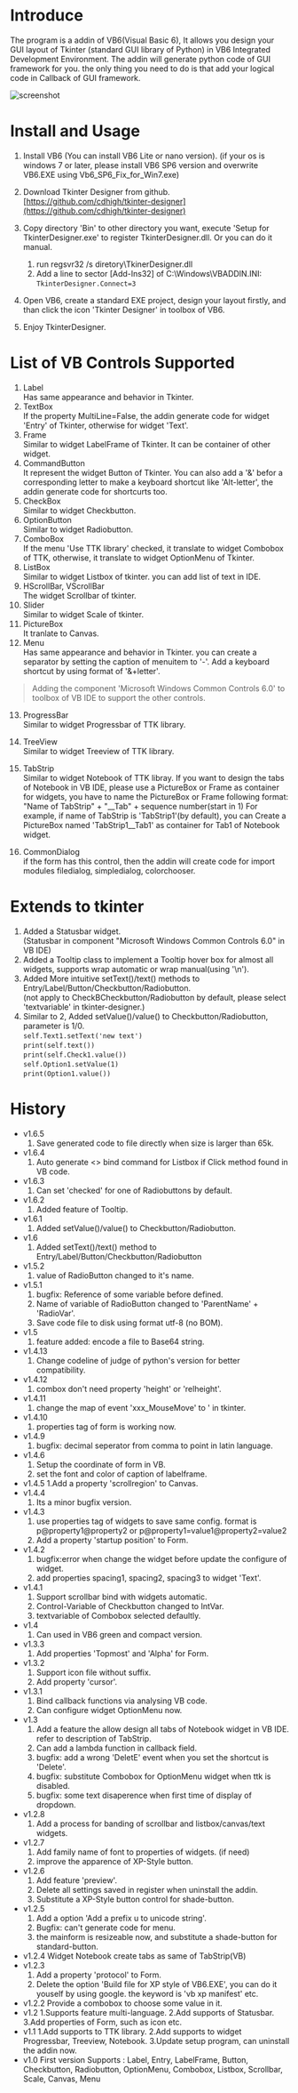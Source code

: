 # Introduce
The program is a addin of VB6(Visual Basic 6), It allows you design your GUI layout of Tkinter (standard GUI library of Python) in VB6 Integrated Development Environment.
The addin will generate python code of GUI framework for you. the only thing you need to do is that add your logical code in Callback of GUI framework.

![screenshot](https://raw.githubusercontent.com/cdhigh/tkinter-designer/master/Setup/Screenshots/TkinterDesigner_ScrPrnt_EN.JPG)

# Install and Usage
1. Install VB6 (You can install VB6 Lite or nano version).
    (if your os is windows 7 or later, please install VB6 SP6 version and 
    overwrite VB6.EXE using Vb6_SP6_Fix_for_Win7.exe)
    
2. Download Tkinter Designer from github.
    [https://github.com/cdhigh/tkinter-designer](https://github.com/cdhigh/tkinter-designer)
    
3. Copy directory 'Bin' to other directory you want, execute 'Setup for TkinterDesigner.exe' to register TkinterDesigner.dll.   Or you can do it manual.
    1. run regsvr32 /s diretory\TkinerDesigner.dll   
    2. Add a line to sector [Add-Ins32] of C:\Windows\VBADDIN.INI:   
       `TkinterDesigner.Connect=3`

4. Open VB6, create a standard EXE project, design your layout firstly,
    and than click the icon 'Tkinter Designer' in toolbox of VB6.
    
5. Enjoy TkinterDesigner.

# List of VB Controls Supported
1. Label    
    Has same appearance and behavior in Tkinter.
2. TextBox    
    If the property MultiLine=False, the addin generate code for widget
    'Entry' of Tkinter, otherwise for widget 'Text'.
3. Frame    
    Similar to widget LabelFrame of Tkinter. It can be container of other
    widget.
4. CommandButton    
    It represent the widget Button of Tkinter.
    You can also add a '&' befor a corresponding letter to make a keyboard
    shortcut like 'Alt-letter', the addin generate code for shortcurts too.
5. CheckBox    
    Similar to widget Checkbutton.
6. OptionButton    
    Similar to widget Radiobutton.
7. ComboBox    
    If the menu 'Use TTK library' checked, it translate to widget Combobox
    of TTK, otherwise, it translate to widget OptionMenu of Tkinter.
8. ListBox    
    Similar to widget Listbox of tkinter. you can add list of text in IDE.
9. HScrollBar, VScrollBar    
    The widget Scrollbar of tkinter.
10. Slider    
    Similar to widget Scale of tkinter.
11. PictureBox    
    It tranlate to Canvas.
12. Menu    
    Has same appearance and behavior in Tkinter.
    you can create a separator by setting the caption of menuitem to '-'.
    Add a keyboard shortcut by using format of '&+letter'.
    
> Adding the component 'Microsoft Windows Common Controls 6.0' to toolbox of VB IDE to support the other controls.

13. ProgressBar    
    Similar to widget Progressbar of TTK library.
14. TreeView    
    Similar to widget Treeview of TTK library.
15. TabStrip    
    Similar to widget Notebook of TTK libray.
    If you want to design the tabs of Notebook in VB IDE, please use a
    PictureBox or Frame as container for widgets, you have to name the 
    PictureBox or Frame following format:
    "Name of TabStrip" + "\__Tab" + sequence number(start in 1)
    For example, if name of TabStrip is 'TabStrip1'(by default), you can
    Create a PictureBox named 'TabStrip1\__Tab1' as container for Tab1 of 
    Notebook widget.

16. CommonDialog    
    if the form has this control, then the addin will create code for 
    import modules filedialog, simpledialog, colorchooser.    

# Extends to tkinter
1. Added a Statusbar widget.  
   (Statusbar in component "Microsoft Windows Common Controls 6.0" in VB IDE)
2. Added a Tooltip class to implement a Tooltip hover box for almost all widgets, supports wrap automatic or wrap manual(using '\n').
3. Added More intuitive setText()/text() methods to Entry/Label/Button/Checkbutton/Radiobutton.    
   (not apply to CheckBCheckbutton/Radiobutton by default, please select 'textvariable' in tkinter-designer.)
4. Similar to 2, Added setValue()/value() to Checkbutton/Radiobutton, parameter is 1/0.   
   `self.Text1.setText('new text')`    
   `print(self.text())`    
   `print(self.Check1.value())`    
   `self.Option1.setValue(1)`    
   `print(Option1.value())`    

# History
*  v1.6.5
    1. Save generated code to file directly when size is larger than 65k.
*  v1.6.4
    1. Auto generate <<ListboxSelect>> bind command for Listbox if Click method found in VB code.
* v1.6.3
    1. Can set 'checked' for one of Radiobuttons by default.
* v1.6.2
    1. Added feature of Tooltip.
* v1.6.1
    1. Added setValue()/value() to Checkbutton/Radiobutton.
* v1.6
    1. Added setText()/text() method to Entry/Label/Button/Checkbutton/Radiobutton
* v1.5.2
    1. value of RadioButton changed to it's name.
* v1.5.1
    1. bugfix: Reference of some variable before defined. 
    2. Name of variable of RadioButton changed to 'ParentName' + 'RadioVar'.
    3. Save code file to disk using format utf-8 (no BOM).
* v1.5
    1. feature added: encode a file to Base64 string.
* v1.4.13
    1. Change codeline of judge of python's version for better compatibility.
* v1.4.12
    1. combox don't need property 'height' or 'relheight'.
* v1.4.11
    1. change the map of event 'xxx_MouseMove' to '<Motin> in tkinter.
* v1.4.10
    1. properties tag of form is working now.
* v1.4.9
    1. bugfix: decimal seperator from comma to point in latin language.
* v1.4.6
    1. Setup the coordinate of form in VB.
    2. set the font and color of caption of labelframe.
* v1.4.5
    1.Add a property 'scrollregion' to Canvas.
* v1.4.4
    1. Its a minor bugfix version.
* v1.4.3
    1. use properties tag of widgets to save same config. format is 
       p@property1@property2 or p@property1=value1@property2=value2
    2. Add a property 'startup position' to Form.
* v1.4.2
    1. bugfix:error when change the widget before update the configure of 
       widget.
    2. add properties spacing1, spacing2, spacing3 to widget 'Text'.
* v1.4.1
    1. Support scrollbar bind with widgets automatic.
    2. Control-Variable of Checkbutton changed to IntVar.
    3. textvariable of Combobox selected defaultly.
* v1.4
    1. Can used in VB6 green and compact version.
* v1.3.3
    1. Add properties 'Topmost' and 'Alpha' for Form.
* v1.3.2
    1. Support icon file without suffix.
    2. Add property 'cursor'.
* v1.3.1
    1. Bind callback functions via analysing VB code.
    2. Can configure widget OptionMenu now.
* v1.3
    1. Add a feature the allow design all tabs of Notebook widget in VB IDE.
       refer to description of TabStrip.
    2. Can add a lambda function in callback field.
    3. bugfix: add a wrong 'DeletE' event when you set the shortcut is 'Delete'.
    4. bugfix: substitute Combobox for OptionMenu widget when ttk is disabled.
    5. bugfix: some text disaperence when first time of display of dropdown.
* v1.2.8
    1. Add a process for banding of scrollbar and listbox/canvas/text widgets.
* v1.2.7
    1. Add family name of font to properties of widgets. (if need)
    2. improve the apparence of XP-Style button.
* v1.2.6
    1. Add feature 'preview'.
    2. Delete all settings saved in register when uninstall the addin.
    3. Substitute a XP-Style button control for shade-button.
* v1.2.5
    1. Add a option 'Add a prefix u to unicode string'.
    2. Bugfix: can't generate code for menu.
    3. the mainform is resizeable now, and substitute a shade-button for standard-button.
* v1.2.4
    Widget Notebook create tabs as same of TabStrip(VB)
* v1.2.3
    1. Add a property 'protocol' to Form.
    2. Delete the option 'Build file for XP style of VB6.EXE', you can do it
       youself by using google. the keyword is 'vb xp manifest' etc.
* v1.2.2
    Provide a combobox to choose some value in it.
* v1.2
    1.Supports feature multi-language.
    2.Add supports of Statusbar.
    3.Add properties of Form, such as icon etc.
* v1.1
    1.Add supports to TTK library.
    2.Add supports to widget Progressbar, Treeview, Notebook.
    3.Update setup program, can uninstall the addin now.
* v1.0 First version
    Supports : Label, Entry, LabelFrame, Button, Checkbutton, Radiobutton,
    OptionMenu, Combobox, Listbox, Scrollbar, Scale, Canvas, Menu

